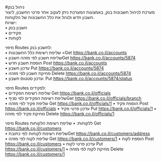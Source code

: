 #ניהול בנק<br>
מערכת לניהול חשבונות בנק, באמצעות המערכת ניתן לעקוב אחר פרטי החשבון, ליצור חשבון חדש ולנהל את כלל החשבונות של הלקוחות.<br>
ישויות:<br>
•	חשבון בנק<br>
•	פקידים<br>
•	לקוחות<br>

מיפוי Routes  לחשבון בנק:<br>
•	שליפת רשימת כלל החשבונות <Get https://bank.co.il/accounts  <br>
•	שליפת חשבון לפי מזהה חשבוןGet https://bank.co.il/accounts/5874 <br>
•	הוספת חשבון חדש Post https://bank.co.il/accounts<br>
•	עדכון חשבון Put https://bank.co.il/accounts/5874 <br>
•	מחיקת חשבון לפי מזהה Delete https://bank.co.il/accounts/5874 <br>
•	עדכון סטטוס חשבון: Put https://bank.co.il/accounts/5874/status<br>

מיפוי Routes  לפקידים:<br>
•	שליפת רשימת הפקידים Get https://bank.co.il/officials  
•	שליפת רשימת הפקידים לפי סניףGet https://bank.co.il/officials/branch  
•	שליפת פקיד לפי מזהה Get https://bank.co.il/officials/1
•	הוספת פקיד Post https://bank.co.il/officials
•	עדכון פרטי פקיד Put https://bank.co.il/officials/1
•	מחיקת פקיד לפי מזהה Delete https://bank.co.il/officials/1

מיפוי Routes  ללקוחות:
•	שליפת רשימת הלקוחות Get https://bank.co.il/customers  
•	שליפת רשימת לקוחות לפי כתובתGet https://bank.co.il/customers/address  
•	שליפת לקוח לפי מזהה Get https://bank.co.il/customers/1
•	הוספת לקוח Post https://bank.co.il/customers
•	עדכון פרטי לקוח Put https://bank.co.il/customers/1
•	מחיקת לקוח לפי מזהה Delete https://bank.co.il/customers/1
